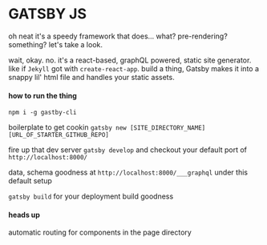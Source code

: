 # GATSBY JS

oh neat it's a speedy framework that does... what? pre-rendering? something? let's take a look.

wait, okay. no. it's a react-based, graphQL powered, static site generator. like if `Jekyll` got with `create-react-app`.
build a thing, Gatsby makes it into a snappy lil' html file and handles your static assets.

#### how to run the thing

`npm i -g gastby-cli`

boilerplate to get cookin `gatsby new [SITE_DIRECTORY_NAME] [URL_OF_STARTER_GITHUB_REPO]`

fire up that dev server `gatsby develop` and checkout your default port of `http://localhost:8000/`

data, schema goodness at `http://localhost:8000/___graphql` under this default setup

`gatsby build` for your deployment build goodness

#### heads up
automatic routing for components in the page directory